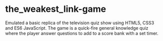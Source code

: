 # the_weakest_link-game
Emulated a basic replica of the television quiz show using HTML5, CSS3 and ES6 JavaScript. The game is a quick-fire general knowledge quiz where the player answer questions to add to a score bank with a set timer.
